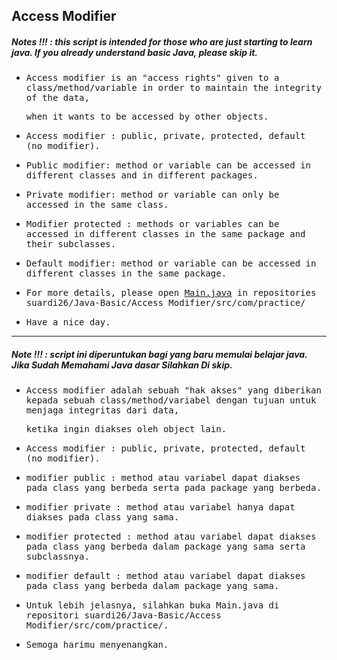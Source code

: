 ## Access Modifier
##### Notes !!! : this script is intended for those who are just starting to learn java. If you already understand basic Java, please skip it.

- <samp>Access modifier is an "access rights" given to a class/method/variable in order to maintain the integrity of the data,</samp> 
  
  <samp>when it wants to be accessed by other objects.</samp>
        
- <samp>Access modifier : public, private, protected, default (no modifier).</samp>
        
- <samp>Public modifier: method or variable can be accessed in different classes and in different packages.</samp>

- <samp>Private modifier: method or variable can only be accessed in the same class.</samp>

- <samp>Modifier protected : methods or variables can be accessed in different classes in the same package and their subclasses.</samp>

- <samp>Default modifier: method or variable can be accessed in different classes in the same package.</samp>

- <samp>For more details, please open [Main.java](https://github.com/suardi26/Java-Basic/blob/main/Access%20Modifier/src/com/practice/Main.java) in repositories suardi26/Java-Basic/Access Modifier/src/com/practice/</samp>

- <samp>Have a nice day.</samp>

---

##### Note !!! : script ini diperuntukan bagi yang baru memulai belajar java. Jika Sudah Memahami Java dasar Silahkan Di skip.

- <samp>Access modifier adalah sebuah "hak akses" yang diberikan kepada sebuah class/method/variabel dengan tujuan untuk menjaga integritas dari data,</samp> 
  
  <samp>ketika ingin diakses oleh object lain.</samp>
        
- <samp>Access modifier : public, private, protected, default (no modifier).</samp>
        
- <samp>modifier public    : method atau variabel dapat diakses pada class yang berbeda serta pada package yang berbeda.</samp>

- <samp>modifier private   : method atau variabel hanya dapat diakses pada class yang sama.</samp>

- <samp>modifier protected : method atau variabel dapat diakses pada class yang berbeda dalam package yang sama serta subclassnya.</samp>

- <samp>modifier default   : method atau variabel dapat diakses pada class yang berbeda dalam package yang sama.</samp>

- <samp>Untuk lebih jelasnya, silahkan buka Main.java di repositori suardi26/Java-Basic/Access Modifier/src/com/practice/.</samp>

- <samp>Semoga harimu menyenangkan.</samp>
